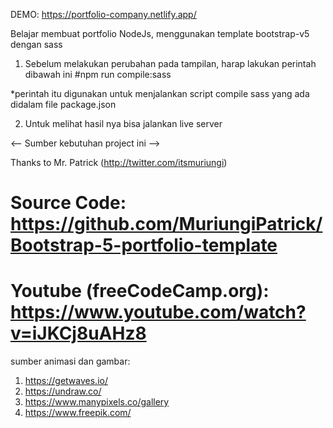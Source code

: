 DEMO:
https://portfolio-company.netlify.app/


Belajar membuat portfolio NodeJs, menggunakan template bootstrap-v5 dengan sass

1. Sebelum melakukan perubahan pada tampilan, harap lakukan perintah dibawah ini
#npm run compile:sass

*perintah itu digunakan untuk menjalankan script compile sass yang ada didalam file package.json

2. Untuk melihat hasil nya bisa jalankan live server


<-- Sumber kebutuhan project ini -->

Thanks to Mr. Patrick (http://twitter.com/itsmuriungi)
# Source Code: https://github.com/MuriungiPatrick/Bootstrap-5-portfolio-template
# Youtube (freeCodeCamp.org): https://www.youtube.com/watch?v=iJKCj8uAHz8

sumber animasi dan gambar:
1. https://getwaves.io/
2. https://undraw.co/
3. https://www.manypixels.co/gallery
4. https://www.freepik.com/
